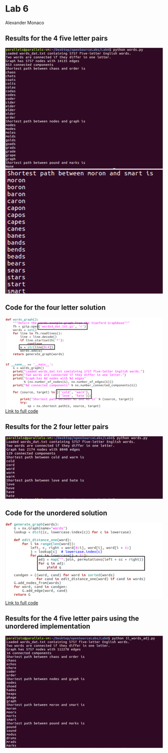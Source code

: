 # Lab 6
Alexander Monaco
##



## Results for the 4 five letter pairs
![alt text](https://github.com/alex-monaco/opensourcelabs/blob/master/Lab6/words5.1.png)
![alt text](https://github.com/alex-monaco/opensourcelabs/blob/master/Lab6/word5.2.png)

## Code for the four letter solution
![alt text](https://github.com/alex-monaco/opensourcelabs/blob/master/Lab6/words4code.png)
[Link to full code](https://github.com/alex-monaco/opensourcelabs/blob/master/Lab6/4l_words.py)


## Results for the 2 four letter pairs
![alt text](https://github.com/alex-monaco/opensourcelabs/blob/master/Lab6/words4.png)

## Code for the unordered solution
![alt text](https://github.com/alex-monaco/opensourcelabs/blob/master/Lab6/wordsadjcode.png)
[Link to full code](https://github.com/alex-monaco/opensourcelabs/blob/master/Lab6/5l_words_adj.py)

## Results for the 4 five letter pairs using the unordered implementation
![alt text](https://github.com/alex-monaco/opensourcelabs/blob/master/Lab6/words5.adj.png)
